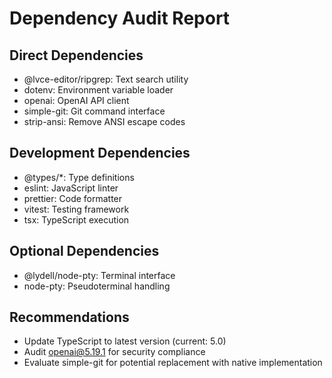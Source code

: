 # Dependency Audit Report

## Direct Dependencies
- @lvce-editor/ripgrep: Text search utility
- dotenv: Environment variable loader
- openai: OpenAI API client
- simple-git: Git command interface
- strip-ansi: Remove ANSI escape codes

## Development Dependencies
- @types/*: Type definitions
- eslint: JavaScript linter
- prettier: Code formatter
- vitest: Testing framework
- tsx: TypeScript execution

## Optional Dependencies
- @lydell/node-pty: Terminal interface
- node-pty: Pseudoterminal handling

## Recommendations
- Update TypeScript to latest version (current: 5.0)
- Audit openai@5.19.1 for security compliance
- Evaluate simple-git for potential replacement with native implementation